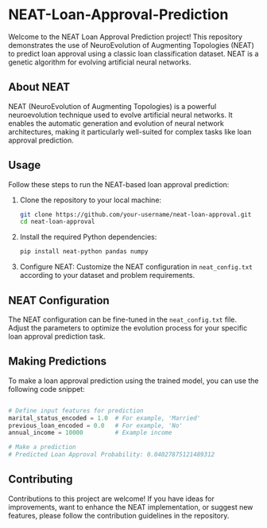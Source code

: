 # NEAT-Loan-Approval-Prediction

Welcome to the NEAT Loan Approval Prediction project! This repository demonstrates the use of NeuroEvolution of Augmenting Topologies (NEAT) to predict loan approval using a classic loan classification dataset. NEAT is a genetic algorithm for evolving artificial neural networks.



## About NEAT

NEAT (NeuroEvolution of Augmenting Topologies) is a powerful neuroevolution technique used to evolve artificial neural networks. It enables the automatic generation and evolution of neural network architectures, making it particularly well-suited for complex tasks like loan approval prediction.


## Usage

Follow these steps to run the NEAT-based loan approval prediction:

1. Clone the repository to your local machine:

   ```bash
   git clone https://github.com/your-username/neat-loan-approval.git
   cd neat-loan-approval
   ```

2. Install the required Python dependencies:

   ```bash
   pip install neat-python pandas numpy
   ```


4. Configure NEAT: Customize the NEAT configuration in `neat_config.txt` according to your dataset and problem requirements.



## NEAT Configuration

The NEAT configuration can be fine-tuned in the `neat_config.txt` file. Adjust the parameters to optimize the evolution process for your specific loan approval prediction task.

## Making Predictions

To make a loan approval prediction using the trained model, you can use the following code snippet:

```python

# Define input features for prediction
marital_status_encoded = 1.0  # For example, 'Married'
previous_loan_encoded = 0.0   # For example, 'No'
annual_income = 10000         # Example income

# Make a prediction
# Predicted Loan Approval Probability: 0.04027875121489312
```

## Contributing

Contributions to this project are welcome! If you have ideas for improvements, want to enhance the NEAT implementation, or suggest new features, please follow the contribution guidelines in the repository.

